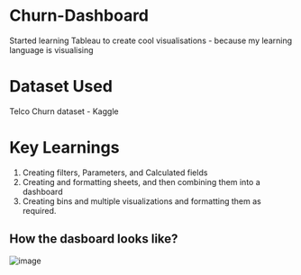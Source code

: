# Churn-Dashboard
Started learning Tableau to create cool visualisations - because my learning language is visualising
# Dataset Used
Telco Churn dataset - Kaggle

# Key Learnings
1) Creating filters, Parameters, and Calculated fields
2) Creating and formatting sheets, and then combining them into a dashboard 
3) Creating bins and multiple visualizations and formatting them as required.

## How the dasboard looks like? 
![image](https://github.com/user-attachments/assets/f18c22c3-e58a-4bf3-b9c6-ca81bfae466a)
